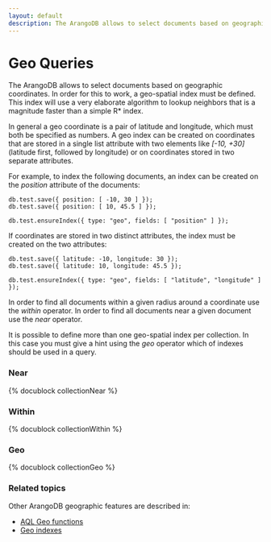 ```yaml
---
layout: default
description: The ArangoDB allows to select documents based on geographic coordinates
---
```

Geo Queries
===========

The ArangoDB allows to select documents based on geographic coordinates. In
order for this to work, a geo-spatial index must be defined.  This index will
use a very elaborate algorithm to lookup neighbors that is a magnitude faster
than a simple R* index.

In general a geo coordinate is a pair of latitude and longitude, which must
both be specified as numbers. A geo index can be created on coordinates that
are stored in a single list attribute with two elements like *[-10, +30]* 
(latitude first, followed by longitude) or on coordinates stored in two 
separate attributes.

For example, to index the following documents, an index can be created on the
*position* attribute of the documents:

    db.test.save({ position: [ -10, 30 ] });
    db.test.save({ position: [ 10, 45.5 ] });

    db.test.ensureIndex({ type: "geo", fields: [ "position" ] });

If coordinates are stored in two distinct attributes, the index must be created
on the two attributes:

    db.test.save({ latitude: -10, longitude: 30 });
    db.test.save({ latitude: 10, longitude: 45.5 });

    db.test.ensureIndex({ type: "geo", fields: [ "latitude", "longitude" ] });

In order to find all documents within a given radius around a coordinate use 
the *within* operator. In order to find all documents near a given document 
use the *near* operator.

It is possible to define more than one geo-spatial index per collection.  In
this case you must give a hint using the *geo* operator which of indexes
should be used in a query.

### Near
<!-- js/common/modules/@arangodb/arango-collection-common.js-->
{% docublock collectionNear %}

### Within
<!-- js/common/modules/@arangodb/arango-collection-common.js-->
{% docublock collectionWithin %}

### Geo
<!-- js/common/modules/@arangodb/arango-collection-common.js-->
{% docublock collectionGeo %}

### Related topics

Other ArangoDB geographic features are described in: 
- [AQL Geo functions](../aql/functions-geo.html)
- [Geo indexes](indexing-geo.html)  

